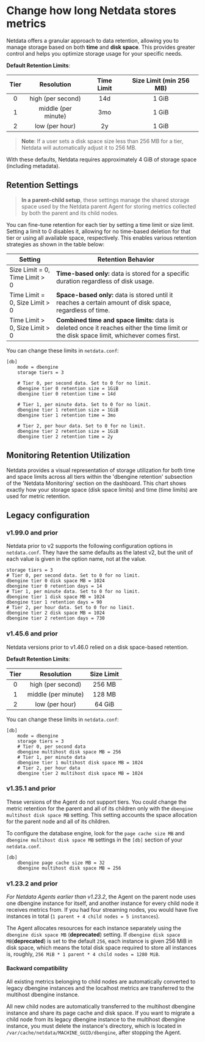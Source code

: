 # Change how long Netdata stores metrics

Netdata offers a granular approach to data retention, allowing you to manage storage based on both **time** and **disk
space**. This provides greater control and helps you optimize storage usage for your specific needs.

**Default Retention Limits**:

| Tier |     Resolution      | Time Limit | Size Limit (min 256 MB) |
|:----:|:-------------------:|:----------:|:-----------------------:|
|  0   |  high (per second)  |    14d     |          1 GiB          |
|  1   | middle (per minute) |    3mo     |          1 GiB          |
|  2   |   low (per hour)    |     2y     |          1 GiB          |

> **Note**: If a user sets a disk space size less than 256 MB for a tier, Netdata will automatically adjust it to 256 MB.

With these defaults, Netdata requires approximately 4 GiB of storage space (including metadata).

## Retention Settings

> **In a parent-child setup**, these settings manage the shared storage space used by the Netdata parent Agent for storing metrics collected by both the parent and its child nodes.

You can fine-tune retention for each tier by setting a time limit or size limit. Setting a limit to 0 disables it,
allowing for no time-based deletion for that tier or using all available space, respectively. This enables various
retention strategies as shown in the table below:

| Setting                        | Retention Behavior                                                                                                                        |
|--------------------------------|-------------------------------------------------------------------------------------------------------------------------------------------|
| Size Limit = 0, Time Limit > 0 | **Time-based only:** data is stored for a specific duration regardless of disk usage.                                                     |
| Time Limit = 0, Size Limit > 0 | **Space-based only:** data is stored until it reaches a certain amount of disk space, regardless of time.                                 |
| Time Limit > 0, Size Limit > 0 | **Combined time and space limits:** data is deleted once it reaches either the time limit or the disk space limit, whichever comes first. |

You can change these limits in `netdata.conf`:

```text
[db]
    mode = dbengine
    storage tiers = 3

    # Tier 0, per second data. Set to 0 for no limit.
    dbengine tier 0 retention size = 1GiB
    dbengine tier 0 retention time = 14d

    # Tier 1, per minute data. Set to 0 for no limit.
    dbengine tier 1 retention size = 1GiB
    dbengine tier 1 retention time = 3mo

    # Tier 2, per hour data. Set to 0 for no limit.
    dbengine tier 2 retention size = 1GiB
    dbengine tier 2 retention time = 2y
```

## Monitoring Retention Utilization

Netdata provides a visual representation of storage utilization for both time and space limits across all tiers within
the 'dbengine retention' subsection of the 'Netdata Monitoring' section on the dashboard. This chart shows exactly how
your storage space (disk space limits) and time (time limits) are used for metric retention.

## Legacy configuration

### v1.99.0 and prior

Netdata prior to v2 supports the following configuration options in  `netdata.conf`.
They have the same defaults as the latest v2, but the unit of each value is given in the option name, not at the value.

```text
storage tiers = 3
# Tier 0, per second data. Set to 0 for no limit.
dbengine tier 0 disk space MB = 1024
dbengine tier 0 retention days = 14
# Tier 1, per minute data. Set to 0 for no limit.
dbengine tier 1 disk space MB = 1024
dbengine tier 1 retention days = 90
# Tier 2, per hour data. Set to 0 for no limit.
dbengine tier 2 disk space MB = 1024
dbengine tier 2 retention days = 730
```

### v1.45.6 and prior

Netdata versions prior to v1.46.0 relied on a disk space-based retention.

**Default Retention Limits**:

| Tier |     Resolution      | Size Limit |
|:----:|:-------------------:|:----------:|
|  0   |  high (per second)  |   256 MB   |
|  1   | middle (per minute) |   128 MB   |
|  2   |   low (per hour)    |   64 GiB   |

You can change these limits in `netdata.conf`:

```text
[db]
    mode = dbengine
    storage tiers = 3
    # Tier 0, per second data
    dbengine multihost disk space MB = 256
    # Tier 1, per minute data
    dbengine tier 1 multihost disk space MB = 1024
    # Tier 2, per hour data
    dbengine tier 2 multihost disk space MB = 1024
```

### v1.35.1 and prior

These versions of the Agent do not support tiers. You could change the metric retention for the parent and
all of its children only with the `dbengine multihost disk space MB` setting. This setting accounts the space allocation
for the parent node and all of its children.

To configure the database engine, look for the `page cache size MB` and `dbengine multihost disk space MB` settings in
the `[db]` section of your `netdata.conf`.

```text
[db]
    dbengine page cache size MB = 32
    dbengine multihost disk space MB = 256
```

### v1.23.2 and prior

_For Netdata Agents earlier than v1.23.2_, the Agent on the parent node uses one dbengine instance for itself, and
another instance for every child node it receives metrics from. If you had four streaming nodes, you would have five
instances in total (`1 parent + 4 child nodes = 5 instances`).

The Agent allocates resources for each instance separately using the `dbengine disk space MB` (**deprecated**) setting.
If `dbengine disk space MB`(**deprecated**) is set to the default `256`, each instance is given 256 MiB in disk space,
which means the total disk space required to store all instances is,
roughly, `256 MiB * 1 parent * 4 child nodes = 1280 MiB`.

#### Backward compatibility

All existing metrics belonging to child nodes are automatically converted to legacy dbengine instances and the localhost
metrics are transferred to the multihost dbengine instance.

All new child nodes are automatically transferred to the multihost dbengine instance and share its page cache and disk
space. If you want to migrate a child node from its legacy dbengine instance to the multihost dbengine instance, you
must delete the instance's directory, which is located in `/var/cache/netdata/MACHINE_GUID/dbengine`, after stopping the
Agent.
